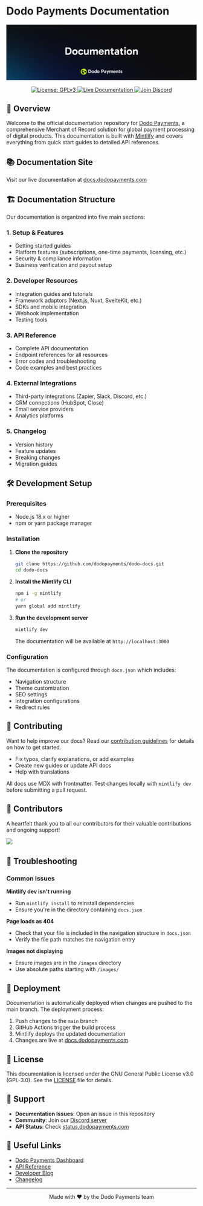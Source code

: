 # Dodo Payments Documentation

<p align="center">
  <img src="./images/cover-images/readme-cover.png" alt="Dodo Payments documentation cover image"/>
</p>

<div align="center">
  <a href="LICENSE">
    <img src="https://img.shields.io/badge/license-GPLv3-blue.svg" alt="License: GPLv3" />
  </a>
  <a href="https://docs.dodopayments.com">
    <img src="https://img.shields.io/badge/docs-live-brightgreen.svg" alt="Live Documentation" />
  </a>
  <a href="https://discord.gg/bYqAp4ayYh">
    <img src="https://img.shields.io/discord/1305511580854779984?label=Join%20Discord&logo=discord" alt="Join Discord" />
  </a>
</div>

## 🚀 Overview

Welcome to the official documentation repository for [Dodo Payments](https://dodopayments.com), a comprehensive Merchant of Record solution for global payment processing of digital products. This documentation is built with [Mintlify](https://mintlify.com) and covers everything from quick start guides to detailed API references.

## 📚 Documentation Site

Visit our live documentation at [docs.dodopayments.com](https://docs.dodopayments.com)

## 🏗️ Documentation Structure

Our documentation is organized into five main sections:

### 1. **Setup & Features** 
- Getting started guides
- Platform features (subscriptions, one-time payments, licensing, etc.)
- Security & compliance information
- Business verification and payout setup

### 2. **Developer Resources**
- Integration guides and tutorials
- Framework adaptors (Next.js, Nuxt, SvelteKit, etc.)
- SDKs and mobile integration
- Webhook implementation
- Testing tools

### 3. **API Reference**
- Complete API documentation
- Endpoint references for all resources
- Error codes and troubleshooting
- Code examples and best practices

### 4. **External Integrations**
- Third-party integrations (Zapier, Slack, Discord, etc.)
- CRM connections (HubSpot, Close)
- Email service providers
- Analytics platforms

### 5. **Changelog**
- Version history
- Feature updates
- Breaking changes
- Migration guides

## 🛠️ Development Setup

### Prerequisites

- Node.js 18.x or higher
- npm or yarn package manager

### Installation

1. **Clone the repository**
   ```bash
   git clone https://github.com/dodopayments/dodo-docs.git
   cd dodo-docs
   ```

2. **Install the Mintlify CLI**
   ```bash
   npm i -g mintlify
   # or
   yarn global add mintlify
   ```

3. **Run the development server**
   ```bash
   mintlify dev
   ```

   The documentation will be available at `http://localhost:3000`

### Configuration

The documentation is configured through `docs.json` which includes:
- Navigation structure
- Theme customization
- SEO settings
- Integration configurations
- Redirect rules

## 📝 Contributing

Want to help improve our docs? Read our [contribution guidelines](./CONTRIBUTING.md) for details on how to get started.

- Fix typos, clarify explanations, or add examples
- Create new guides or update API docs
- Help with translations

All docs use MDX with frontmatter. Test changes locally with `mintlify dev` before submitting a pull request.

## 💙 Contributors

A heartfelt thank you to all our contributors for their valuable contributions and ongoing support!

<a href="https://github.com/dodopayments/dodo-docs/graphs/contributors">
  <img src="https://contrib.rocks/image?repo=dodopayments/dodo-docs" />
</a>

## 🔧 Troubleshooting

### Common Issues

**Mintlify dev isn't running**
- Run `mintlify install` to reinstall dependencies
- Ensure you're in the directory containing `docs.json`

**Page loads as 404**
- Check that your file is included in the navigation structure in `docs.json`
- Verify the file path matches the navigation entry

**Images not displaying**
- Ensure images are in the `/images` directory
- Use absolute paths starting with `/images/`

## 🚀 Deployment

Documentation is automatically deployed when changes are pushed to the main branch. The deployment process:

1. Push changes to the `main` branch
2. GitHub Actions trigger the build process
3. Mintlify deploys the updated documentation
4. Changes are live at [docs.dodopayments.com](https://docs.dodopayments.com)

## 📄 License

This documentation is licensed under the GNU General Public License v3.0 (GPL-3.0). See the [LICENSE](LICENSE) file for details.

## 🤝 Support

- **Documentation Issues**: Open an issue in this repository
- **Community**: Join our [Discord server](https://discord.gg/bYqAp4ayYh)
- **API Status**: Check [status.dodopayments.com](https://status.dodopayments.com)

## 🔗 Useful Links

- [Dodo Payments Dashboard](https://app.dodopayments.com)
- [API Reference](https://docs.dodopayments.com/api-reference/introduction)
- [Developer Blog](https://blog.dodopayments.com)
- [Changelog](https://docs.dodopayments.com/changelog/introduction)

---

<div align="center">
  Made with ❤️ by the Dodo Payments team
</div>
